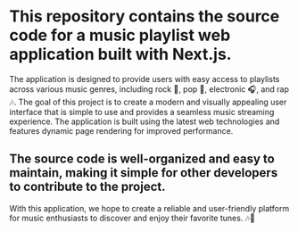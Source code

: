 <h1>This repository contains the source code for a music playlist web application built with Next.js.</h1>
<p>The application is designed to provide users with easy access to playlists across various music genres, including rock 🎸, pop 🎤, electronic 🎧, and rap 🎶. The goal of this project is to create a modern and visually appealing user interface that is simple to use and provides a seamless music streaming experience. The application is built using the latest web technologies and features dynamic page rendering for improved performance.</p>
<h2>The source code is well-organized and easy to maintain, making it simple for other developers to contribute to the project.</h2>
<p>With this application, we hope to create a reliable and user-friendly platform for music enthusiasts to discover and enjoy their favorite tunes. 🎶💃</p>